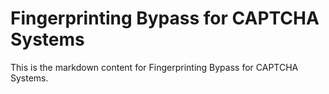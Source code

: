 # Fingerprinting Bypass for CAPTCHA Systems

This is the markdown content for Fingerprinting Bypass for CAPTCHA Systems.
